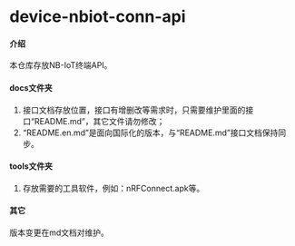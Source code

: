 # device-nbiot-conn-api

#### 介绍
本仓库存放NB-IoT终端API。

#### docs文件夹
1. 接口文档存放位置，接口有增删改等需求时，只需要维护里面的接口“README.md”，其它文件请勿修改；
2. “README.en.md”是面向国际化的版本，与“README.md”接口文档保持同步。


#### tools文件夹

1.  存放需要的工具软件，例如：nRFConnect.apk等。

#### 其它

版本变更在md文档对维护。
